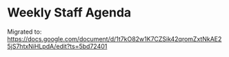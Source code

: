 # Weekly Staff Agenda

Migrated to: https://docs.google.com/document/d/1t7kO82w1K7CZSik42qromZxtNkAE25jS7htxNiHLpdA/edit?ts=5bd72401
